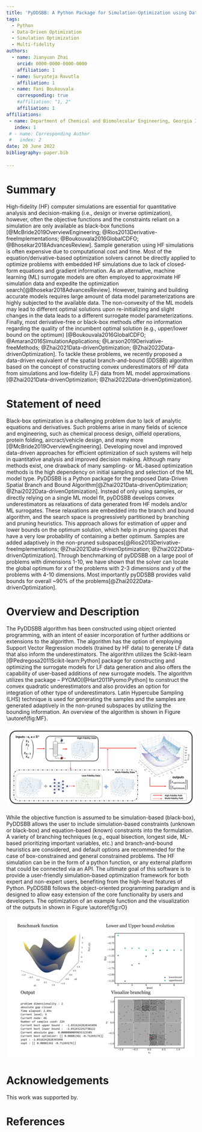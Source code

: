 ```yaml
---
title: 'PyDDSBB: A Python Package for Simulation-Optimization using Data-Driven Branch-and-Bound Techniques'
tags:
  - Python
  - Data-Driven Optimization
  - Simulation Optimization
  - Multi-fidelity
authors:
  - name: Jianyuan Zhai
    orcid: 0000-0000-0000-0000
    affiliation: 1
  - name: Suryateja Ravutla
    affiliation: 1
  - name: Fani Boukouvala
    corresponding: true
    #affiliation: "1, 2"
    affiliation: 1
affiliations:
 - name: Department of Chemical and Biomolecular Engineering, Georgia Institute of Technology, Atlanta, GA
   index: 1
 # - name: Corresponding Author
 #   index: 2
date: 20 June 2022
bibliography: paper.bib

---
```


# Summary

High-fidelity (HF) computer simulations are essential for quantitative analysis and decision-making (i.e., design or inverse optimization), however, often the objective functions and the constraints reliant on a simulation are only available as black-box functions [@McBride2019OverviewEngineering; @Rios2013Derivative-freeImplementations; @Boukouvala2016GlobalCDFO; @Bhosekar2018AdvancesReview]. Sample generation using HF simulations is often expensive due to computational cost and time. Most of the equation/derivative-based optimization solvers cannot be directly applied to optimize problems with embedded HF simulations due to lack of closed-form equations and gradient information. As an alternative, machine learning (ML) surrogate models are often employed to approximate HF simulation data and expedite the optimization search[@Bhosekar2018AdvancesReview]. However, training and building accurate models requires large amount of data model parameterizations are highly subjected to the available data.  The non-convexity of the ML models may lead to different optimal solutions upon re-initializing and slight changes in the data leads to a different surrogate model parameterizations. Finally, most derivative-free or black-box methods offer no information regarding the quality of the incumbent optimal solution (e.g., upper/lower bound on the optimum) [@Boukouvala2016GlobalCDFO; @Amaran2016SimulationApplications; @Larson2019Derivative-freeMethods; @Zhai2021Data-drivenOptimization; @Zhai2022Data-drivenOptimization]. To tackle these problems, we recently proposed a data-driven equivalent of the spatial branch-and-bound (DDSBB) algorithm based on the concept of constructing convex underestimators of HF data from simulations and low-fidelity (LF) data from ML model approximations [@Zhai2021Data-drivenOptimization; @Zhai2022Data-drivenOptimization].

# Statement of need

Black-box optimization is a challenging problem due to lack of analytic equations and derivatives. Such problems arise in many fields of science and engineering, such as chemical process design, oilfield operations, protein folding, aircract/vehicle design, and many more [@McBride2019OverviewEngineering]. Developing novel and improved data-driven approaches for efficient optimization of such systems will help in quantitative analysis and improved decision making. Although many methods exist, one drawback of many sampling- or ML-based optimization methods is the high dependency on initial sampling and selection of the ML model type. PyDDSBB is a Python package for the proposed Data-Driven Spatial Branch and Bound Algorithm[@Zhai2021Data-drivenOptimization; @Zhai2022Data-drivenOptimization]. Instead of only using samples, or directly relying on a single ML model fit, pyDDSBB develops convex underestimators as relaxations of data generated from HF models and/or ML surrogates. These relaxations are embedded into the branch and bound algorithm, and the search space is progressively partitioned by branching and pruning heuristics. This approach allows for estimation of upper and lower bounds on the optimum solution, which help in pruning spaces that have a very low probability of containing a better optimum. Samples are added adaptively in the non-pruned subspaces[@Rios2013Derivative-freeImplementations; @Zhai2021Data-drivenOptimization; @Zhai2022Data-drivenOptimization]. Through benchmarking of pyDDSBB on a large pool of problems with dimensions 1-10, we have shown that the solver can locate the global optimum for x of the problems with 2-3 dimensions and y of the problems with 4-10 dimensions. Most importantly pyDDSBB provides valid bounds for overall ~90% of the problems[@Zhai2022Data-drivenOptimization].

# Overview and Description

The PyDDSBB algorithm has been constructed using object oriented programming, with an intent of easier incorporation of further additions or extensions to the algorithm. The algorithm has the option of employing Support Vector Regression models (trained by HF data) to generate LF data that also inform the underestimators. The algorithm utilizes the Scikit-learn [@Pedregosa2011Scikit-learn:Python] package for constructing and optimizing the surrogate models for LF data generation and also offers the capability of user-based additions of new surrogate models. The algorithm utilizes the package – PYOMO[@Hart2011Pyomo:Python] to construct the convex quadratic underestimators and also provides an option for integration of other type of underestimators. Latin Hypercube Sampling (LHS) technique is used for generating the samples and the samples are generated adaptively in the non-pruned subspaces by utilizing the bounding information. An overview of the algorithm is shown in Figure \autoref{fig:MF}.

![PyDDSBB overview. Solid red line shows the the HF path and dotted red line shows the path for MF approach. \label{fig:MF}](MF.jpg)

While the objective function is assumed to be simulation-based (black-box), PyDDSBB allows the user to include simulation-based constraints (unknown or black-box) and equation-based (known) constraints into the formulation. A variety of branching techniques (e.g., equal bisection, longest side, ML-based prioritizing important variables, etc.) and branch-and-bound heuristics are considered, and default options are recommended for the case of box-constrained and general constrained problems. The HF simulation can be in the form of a python function, or any external platform that could be connected via an API. The ultimate goal of this software is to provide a user-friendly simulation-based optimization framework for both expert and non-expert users, benefiting from the high-level features of Python. PyDDSBB follows the object-oriented programming paradigm and is designed to allow easy extension of the core functionality by users and developers. The optimization of an example function and the visualization of the outputs in shown in Figure \autoref{fig:rO}

![Optimization of sample benchmark function and the visualizing the output. \label{fig:rO}](resultsOverview.jpg)

# Acknowledgements

This work was supported by.


# References
